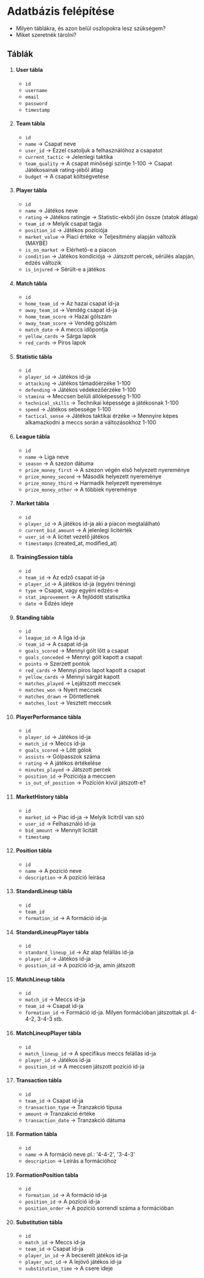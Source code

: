 # Adatbázis felépítése

- Milyen táblákra, és azon belül oszlopokra lesz szükségem? 
- Miket szeretnék tárolni?

## Táblák 

1. #### User tábla
   - `id` 
   - `username`
   - `email`
   - `password`
   - `timestamp`

2. #### Team tábla
   - `id`
   - `name` &rarr; Csapat neve
   - `user_id` &rarr; Ezzel csatoljuk a felhasználóhoz a csapatot
   - `current_tactic` &rarr; Jelenlegi taktika
   - `team_quality` &rarr; A csapat minőségi szintje 1-100 -> Csapat Játékosainak rating-jéből átlag 
   - `budget` &rarr; A csapat költségvetése

3. #### Player tábla
   - `id`
   - `name` &rarr; Játékos neve
   - `rating` &rarr; Játékos ratingje &rarr; Statistic-ekből jön össze (statok átlaga)
   - `team_id` &rarr; Melyik csapat tagja
   - `position_id` &rarr; Játékos pozíciója
   - `market_value` &rarr; Piaci értéke &rarr; Teljesítmény alapján változik (MAYBE)
   - `is_on_market` &rarr; Elérhető-e a piacon
   - `condition` &rarr; Játékos kondíciója &rarr; Játszott percek, sérülés alapján, edzés változik
   - `is_injured` &rarr; Sérült-e a játékos

4. #### Match tábla
   - `id`
   - `home_team_id` &rarr; Az hazai csapat id-ja
   - `away_team_id` &rarr; Vendég csapat id-ja
   - `home_team_score` &rarr; Hazai gólszám
   - `away_team_score` &rarr; Vendég gólszám
   - `match_date` &rarr; A meccs időpontja
   - `yellow_cards` &rarr; Sárga lapok
   - `red_cards` &rarr; Piros lapok

5. #### Statistic tábla
   - `id` 
   - `player_id` &rarr; Játékos id-ja
   - `attacking` &rarr; Játékos támadóérzéke 1-100
   - `defending` &rarr; Játékos védekezőérzéke 1-100
   - `stamina` &rarr; Meccsen belüli állóképesség 1-100
   - `technical_skills` &rarr; Technikai képessége a játékosnak 1-100
   - `speed` &rarr; Játékos sebessége 1-100
   - `tactical_sense` &rarr; Játékos taktikai érzéke &rarr; Mennyire képes alkamazkodni a meccs során a változásokhoz 1-100
   
6. #### League tábla
   - `id`
   - `name` &rarr; Liga neve
   - `season` &rarr; A szezon dátuma
   - `prize_money_first` &rarr; A szezon végén első helyezett nyereménye
   - `prize_money_second` &rarr; Második helyezett nyereménye
   - `prize_money_third` &rarr; Harmadik helyezett nyereménye
   - `prize_money_other` &rarr; A többiek nyereménye

7. #### Market tábla
   - `id`
   - `player_id` &rarr; A játékos id-ja aki a piacon megtalálható
   - `current_bid_amount` &rarr; A jelenlegi licitérték
   - `user_id` &rarr; A licitet vezető játékos
   - `timestamps` (created_at, modified_at)

8. #### TrainingSession tábla
   - `id`
   - `team_id` &rarr; Az edző csapat id-ja
   - `player_id` &rarr; A játékos id-ja (egyéni tréning)
   - `type` &rarr; Csapat, vagy egyéni edzés-e
   - `stat_improvement` &rarr; A fejlődött statisztika 
   - `date` &rarr; Edzés ideje

9. #### Standing tábla
   - `id`
   - `league_id` &rarr; A liga id-ja
   - `team_id` &rarr; A csapat id-ja
   - `goals_scored` &rarr; Mennyi gólt lőtt a csapat
   - `goals_conceded` &rarr; Mennyi gólt kapott a csapat
   - `points` &rarr; Szerzett pontok
   - `red_cards` &rarr; Mennyi piros lapot kapott a csapat
   - `yellow_cards` &rarr; Mennyi sárgát kapott
   - `matches_played` &rarr; Lejátszott meccsek
   - `matches_won` &rarr; Nyert meccsek
   - `matches_drawn` &rarr; Döntetlenek
   - `matches_lost` &rarr; Vesztett meccsek

10. #### PlayerPerformance tábla
    - `id`
    - `player_id` &rarr; Játékos id-ja
    - `match_id` &rarr; Meccs id-ja
    - `goals_scored` &rarr; Lőtt gólok
    - `assists` &rarr; Gólpasszok száma
    - `rating` &rarr; A játékos értékelése
    - `minutes_played` &rarr; Játszott percek
    - `position_id` &rarr; Pozíciója a meccsen
    - `is_out_of_position` &rarr; Pozíción kívül játszott-e?

11. #### MarketHistory tábla
    - `id`
    - `market_id` &rarr; Piac id-ja &rarr; Melyik licitről van szó
    - `user_id` &rarr; Felhasználó id-ja
    - `bid_amount` &rarr; Mennyit licitált
    - `timestamp`

12. #### Position tábla
    - `id`
    - `name` &rarr; A pozíció neve
    - `description` &rarr; A pozíció leírása

13. #### StandardLineup tábla
    - `id` 
    - `team_id`
    - `formation_id` &rarr; A formáció id-ja

14. #### StandardLineupPlayer tábla
    - `id`
    - `standard_lineup_id` &rarr; Az alap felállás id-ja
    - `player_id` &rarr; Játékos id-ja
    - `position_id` &rarr; A pozíció id-ja, amin játszott
    
15. #### MatchLineup tábla
    - `id`
    - `match_id` &rarr; Meccs id-ja
    - `team_id` &rarr; Csapat id-ja
    - `formation_id` &rarr; Formáció id-ja. Milyen formációban játszottak pl. 4-4-2, 3-4-3 stb.

16. #### MatchLineupPlayer tábla
    - `id`
    - `match_lineup_id` &rarr; A specifikus meccs felállás id-ja
    - `player_id` &rarr; Játékos id-ja
    - `position_id` &rarr; A meccsen játszott pozíció id-ja

17. #### Transaction tábla
    - `id`
    - `team_id` &rarr; Csapat id-ja
    - `transaction_type` &rarr; Tranzakció típusa
    - `amount` &rarr; Tranzakció értéke
    - `transaction_date` &rarr; Tranzakció dátuma

18. #### Formation tábla
    - `id`
    - `name` &rarr; A formáció neve pl.: '4-4-2', '3-4-3'
    - `description` &rarr; Leírás a formációhoz

19. #### FormationPosition tábla
    - `id`
    - `formation_id` &rarr; A formáció id-ja
    - `position_id` &rarr; A pozíció id-ja
    - `position_order` &rarr; A pozicíó sorrendi száma a formációban

20. #### Substitution tábla
    - `id` 
    - `match_id` &rarr; Meccs id-ja
    - `team_id` &rarr; Csapat id-ja
    - `player_in_id` &rarr; A becserélt játékos id-ja
    - `player_out_id` &rarr; A lejövő játékos id-ja
    - `substitution_time` &rarr; A csere ideje

   